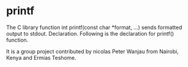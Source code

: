 # printf
The C library function int printf(const char *format, ...) sends formatted output to stdout. Declaration. Following is the declaration for printf() function.

It is a group project contributed by nicolas Peter Wanjau from Nairobi, Kenya and Ermias Teshome.

